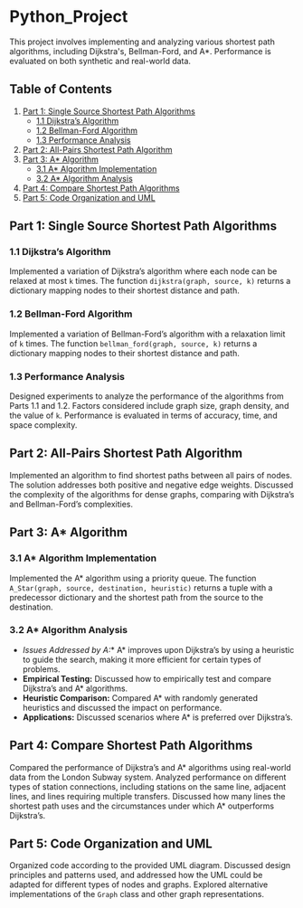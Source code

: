 # Python_Project

This project involves implementing and analyzing various shortest path algorithms, including Dijkstra's, Bellman-Ford, and A*. Performance is evaluated on both synthetic and real-world data.

## Table of Contents

1. [Part 1: Single Source Shortest Path Algorithms](#part-1-single-source-shortest-path-algorithms)
   - [1.1 Dijkstra’s Algorithm](#11-dijkstras-algorithm)
   - [1.2 Bellman-Ford Algorithm](#12-bellman-ford-algorithm)
   - [1.3 Performance Analysis](#13-performance-analysis)
2. [Part 2: All-Pairs Shortest Path Algorithm](#part-2-all-pairs-shortest-path-algorithm)
3. [Part 3: A* Algorithm](#part-3-a-algorithm)
   - [3.1 A* Algorithm Implementation](#31-a-algorithm-implementation)
   - [3.2 A* Algorithm Analysis](#32-a-algorithm-analysis)
4. [Part 4: Compare Shortest Path Algorithms](#part-4-compare-shortest-path-algorithms)
5. [Part 5: Code Organization and UML](#part-5-code-organization-and-uml)

## Part 1: Single Source Shortest Path Algorithms

### 1.1 Dijkstra’s Algorithm

Implemented a variation of Dijkstra’s algorithm where each node can be relaxed at most `k` times. The function `dijkstra(graph, source, k)` returns a dictionary mapping nodes to their shortest distance and path.

### 1.2 Bellman-Ford Algorithm

Implemented a variation of Bellman-Ford’s algorithm with a relaxation limit of `k` times. The function `bellman_ford(graph, source, k)` returns a dictionary mapping nodes to their shortest distance and path.

### 1.3 Performance Analysis

Designed experiments to analyze the performance of the algorithms from Parts 1.1 and 1.2. Factors considered include graph size, graph density, and the value of `k`. Performance is evaluated in terms of accuracy, time, and space complexity.

## Part 2: All-Pairs Shortest Path Algorithm

Implemented an algorithm to find shortest paths between all pairs of nodes. The solution addresses both positive and negative edge weights. Discussed the complexity of the algorithms for dense graphs, comparing with Dijkstra’s and Bellman-Ford’s complexities.

## Part 3: A* Algorithm

### 3.1 A* Algorithm Implementation

Implemented the A* algorithm using a priority queue. The function `A_Star(graph, source, destination, heuristic)` returns a tuple with a predecessor dictionary and the shortest path from the source to the destination.

### 3.2 A* Algorithm Analysis

- **Issues Addressed by A*:** A* improves upon Dijkstra’s by using a heuristic to guide the search, making it more efficient for certain types of problems.
- **Empirical Testing:** Discussed how to empirically test and compare Dijkstra’s and A* algorithms.
- **Heuristic Comparison:** Compared A* with randomly generated heuristics and discussed the impact on performance.
- **Applications:** Discussed scenarios where A* is preferred over Dijkstra’s.

## Part 4: Compare Shortest Path Algorithms

Compared the performance of Dijkstra’s and A* algorithms using real-world data from the London Subway system. Analyzed performance on different types of station connections, including stations on the same line, adjacent lines, and lines requiring multiple transfers. Discussed how many lines the shortest path uses and the circumstances under which A* outperforms Dijkstra’s.

## Part 5: Code Organization and UML

Organized code according to the provided UML diagram. Discussed design principles and patterns used, and addressed how the UML could be adapted for different types of nodes and graphs. Explored alternative implementations of the `Graph` class and other graph representations.

